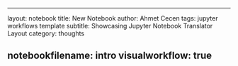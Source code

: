  ---
layout:     notebook
title:      New Notebook
author:     Ahmet Cecen
tags: 		jupyter workflows template
subtitle:   Showcasing Jupyter Notebook Translator Layout
category:   thoughts

notebookfilename: intro
visualworkflow: true
---